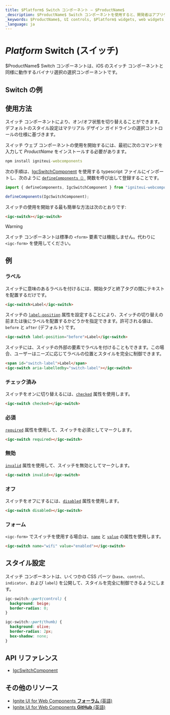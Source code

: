 ```yaml
---
title: $Platform$ Switch コンポーネント – $ProductName$
_description: $ProductName$ Switch コンポーネントを使用すると、開発者はアプリケーション内でバイナリのオン/オフまたは true/false のデータ入力関数を使用できます。
_keywords: $ProductName$, UI controls, $Platform$ widgets, web widgets, UI widgets, $Platform$, Native $Platform$ Components Suite, Native $Platform$ Controls, Native $Platform$ Components Library, $Platform$ Switch components, $Platform$ Switch controls, UI コントロール, $Platform$ ウィジェット, web ウィジェット, UI ウィジェット, ネイティブ $Platform$ コンポーネント スイート, ネイティブ $Platform$ コントロール, ネイティブ $Platform$ コンポーネント ライブラリ, $Platform$ Switch コンポーネント, $Platform$ Switch コントロール
_language: ja
---
```


# $Platform$ Switch (スイッチ)

<p class="highlight">$ProductName$ Switch コンポーネントは、iOS のスイッチ コンポーネントと同様に動作するバイナリ選択の選択コンポーネントです。</p>
<div class="divider"></div>

## Switch の例

<code-view style="height:200px" 
           data-demos-base-url="{environment:demosBaseUrl}" 
           iframe-src="{environment:demosBaseUrl}/inputs/switch-sample-1" alt="$Platform$ Switch の例"
           github-src="inputs/switch/sample-1">
</code-view>

<div class="divider--half"></div>

## 使用方法

スイッチ コンポーネントにより、オン/オフ状態を切り替えることができます。デフォルトのスタイル設定はマテリアル デザイン ガイドラインの選択コントロールの仕様に基づきます。

スイッチ ウェブ コンポーネントの使用を開始するには、最初に次のコマンドを入力して $ProductName$ をインストールする必要があります。

```cmd
npm install igniteui-webcomponents
```

次の手順は、[IgcSwitchComponent](https://www.infragistics.com/products/ignite-ui-web-components/docs/typescript/latest/classes/IgcSwitchComponent.html) を使用する typescript ファイルにインポートし、次のように [`defineComponents（）`](https://www.infragistics.com/products/ignite-ui-web-components/docs/typescript/latest/index.html#defineComponents) 関数を呼び出して登録することです。

```ts
import { defineComponents, IgcSwitchComponent } from "igniteui-webcomponents";

defineComponents(IgcSwitchComponent);
```

スイッチの使用を開始する最も簡単な方法は次のとおりです:

```html
<igc-switch></igc-switch>
```

>[!WARNING]
>スイッチ コンポーネントは標準の `<form>` 要素では機能しません。代わりに `<igc-form>` を使用してください。

## 例

### ラベル

スイッチに意味のあるラベルを付けるには、開始タグと終了タグの間にテキストを配置するだけです。

```html
<igc-switch>Label</igc-switch>
```

スイッチの [`label-position`](https://www.infragistics.com/products/ignite-ui-web-components/docs/typescript/latest/classes/IgcSwitchComponent.html#label-position) 属性を設定することにより、スイッチの切り替えの前または後にラベルを配置するかどうかを指定できます。許可される値は、`before` と `after` (デフォルト) です。


```html
<igc-switch label-position="before">Label</igc-switch>
```

スイッチには、スイッチの外部の要素でラベルを付けることもできます。この場合、ユーザーはニーズに応じてラベルの位置とスタイルを完全に制御できます。

```html
<span id="switch-label">Label</span>
<igc-switch aria-labelledby="switch-label"></igc-switch>
```
<code-view style="height: 150px"
           data-demos-base-url="{environment:dvDemosBaseUrl}"
           iframe-src="{environment:dvDemosBaseUrl}/inputs/switch-label"
           alt="$Platform$ Avatar の例"
           github-src="inputs/switch/label">
</code-view>

### チェック済み

スイッチをオンに切り替えるには、[`checked`](https://www.infragistics.com/products/ignite-ui-web-components/docs/typescript/latest/classes/IgcSwitchComponent.html#checked) 属性を使用します。

```html
<igc-switch checked></igc-switch>
```
<code-view style="height: 150px"
           data-demos-base-url="{environment:dvDemosBaseUrl}"
           iframe-src="{environment:dvDemosBaseUrl}/inputs/switch-checked"
           alt="$Platform$ Avatar の例"
           github-src="inputs/switch/checked">
</code-view>

### 必須

[`required`](https://www.infragistics.com/products/ignite-ui-web-components/docs/typescript/latest/classes/IgcSwitchComponent.html#required) 属性を使用して、スイッチを必須としてマークします。

```html
<igc-switch required></igc-switch>
```

### 無効

[`invalid`](https://www.infragistics.com/products/ignite-ui-web-components/docs/typescript/latest/classes/IgcSwitchComponent.html#invalid) 属性を使用して、スイッチを無効としてマークします。

```html
<igc-switch invalid></igc-switch>
```

### オフ

スイッチをオフにするには、[`disabled`](https://www.infragistics.com/products/ignite-ui-web-components/docs/typescript/latest/classes/IgcSwitchComponent.html#disabled) 属性を使用します。

```html
<igc-switch disabled></igc-switch>
```
<code-view style="height: 150px"
           data-demos-base-url="{environment:dvDemosBaseUrl}"
           iframe-src="{environment:dvDemosBaseUrl}/inputs/switch-disabled"
           alt="$Platform$ Avatar の例"
           github-src="inputs/switch/disabled">
</code-view>

### フォーム

`<igc-form>` でスイッチを使用する場合は、[`name`](https://www.infragistics.com/products/ignite-ui-web-components/docs/typescript/latest/classes/IgcSwitchComponent.html#name) と [`value`](https://www.infragistics.com/products/ignite-ui-web-components/docs/typescript/latest/classes/IgcSwitchComponent.html#value) の属性を使用します。

```html
<igc-switch name="wifi" value="enabled"></igc-switch>
```

## スタイル設定

スイッチ コンポーネントは、いくつかの CSS パーツ (`base`、`control`、`indicator`、および `label`) を公開して、スタイルを完全に制御できるようにします。

```css
igc-switch::part(control) {
  background: beige;
  border-radius: 0;
}

igc-switch::part(thumb) {
  background: olive;
  border-radius: 2px;
  box-shadow: none;
}
```

## API リファレンス

* [IgcSwitchComponent](https://www.infragistics.com/products/ignite-ui-web-components/docs/typescript/latest/classes/IgcSwitchComponent.html)

## その他のリソース

<div class="divider--half"></div>

* [Ignite UI for Web Components **フォーラム** (英語)](https://www.infragistics.com/community/forums/f/ignite-ui-for-web-components)
* [Ignite UI for Web Components **GitHub** (英語)](https://github.com/IgniteUI/igniteui-webcomponents)

